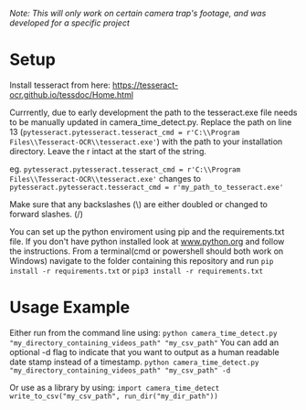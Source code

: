 _Note: This will only work on certain camera trap's footage, and was developed for a specific project_

# Setup
Install tesseract from here: https://tesseract-ocr.github.io/tessdoc/Home.html

Currrently, due to early development the path to the tesseract.exe file needs to be manually updated in camera_time_detect.py.
Replace the path on line 13 (`pytesseract.pytesseract.tesseract_cmd = r'C:\\Program Files\\Tesseract-OCR\\tesseract.exe'`) with the path to your installation directory. Leave the r intact at the start of the string.

eg.
`pytesseract.pytesseract.tesseract_cmd = r'C:\\Program Files\\Tesseract-OCR\\tesseract.exe'`
changes to
`pytesseract.pytesseract.tesseract_cmd = r'my_path_to_tesseract.exe'`

Make sure that any backslashes (\\) are either doubled or changed to forward slashes. (/)

You can set up the python enviroment using pip and the requirements.txt file. If you don't have python installed look at www.python.org and follow the instructions.
From a terminal(cmd or powershell should both work on Windows) navigate to the folder containing this repository and run `pip install -r requirements.txt` or `pip3 install -r requirements.txt`


# Usage Example

Either run from the command line using:
 `python camera_time_detect.py "my_directory_containing_videos_path" "my_csv_path"`
 You can add an optional -d flag to indicate that you want to output as a human readable date stamp instead of a timestamp.
  `python camera_time_detect.py "my_directory_containing_videos_path" "my_csv_path" -d`


Or use as a library by using:
`import camera_time_detect`
 `write_to_csv("my_csv_path", run_dir("my_dir_path"))`

